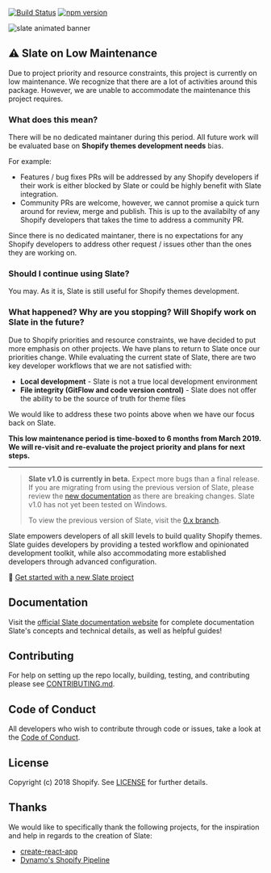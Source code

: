 [![Build Status](https://travis-ci.org/Shopify/slate.svg?branch=master)](https://travis-ci.org/Shopify/slate) [![npm version](https://badge.fury.io/js/%40shopify%2Fslate-tools.svg)](https://badge.fury.io/js/%40shopify%2Fslate-tools)

![slate animated banner](https://user-images.githubusercontent.com/4837696/47506317-cbe22400-d83d-11e8-9867-1dc874943833.gif)

## ⚠ Slate on Low Maintenance
Due to project priority and resource constraints, this project is currently on low maintenance. We recognize that there are a lot of activities around this package. However, we are unable to accommodate the maintenance this project requires.

### What does this mean?

There will be no dedicated maintaner during this period. All future work will be
evaluated base on **Shopify themes development needs** bias.

For example:

- Features / bug fixes PRs will be addressed by any Shopify developers if their work is either blocked by Slate
  or could be highly benefit with Slate integration.
- Community PRs are welcome, however, we cannot promise a quick turn around for review, merge and publish. This
  is up to the availabilty of any Shopify developers that takes the time to address a community PR.

Since there is no dedicated maintaner, there is no expectations for any Shopify developers to address other request / issues
other than the ones they are working on.

### Should I continue using Slate?
You may. As it is, Slate is still useful for Shopify themes development.

### What happened? Why are you stopping? Will Shopify work on Slate in the future?
Due to Shopify priorities and resource constraints, we have decided to put more emphasis on other projects. We have plans to return to Slate once our priorities change. While evaluating the current state of Slate, there are two key developer workflows that we are not satisfied with:

- **Local development** - Slate is not a true local development environment
- **File integrity (GitFlow and code version control)** - Slate does not offer the ability to be the source of truth for theme files

We would like to address these two points above when we have our focus back on Slate.

**This low maintenance period is time-boxed to 6 months from March 2019. We will re-visit and re-evaluate the project priority and plans for next steps.**

<hr />

> **Slate v1.0 is currently in beta.** Expect more bugs than a final release. If you are migrating from using the previous version of Slate, please review the [new documentation](https://shopify.github.io/slate/docs/about) as there are breaking changes. Slate v1.0 has not yet been tested on Windows.
>
> To view the previous version of Slate, visit the [0.x branch](https://github.com/Shopify/slate/tree/0.x).

Slate empowers developers of all skill levels to build quality Shopify themes. Slate guides developers by providing a tested workflow and opinionated development toolkit, while also accommodating more established developers through advanced configuration.

🚀 [Get started with a new Slate project](https://shopify.github.io/slate/docs/system-requirements)

## Documentation

Visit the [official Slate documentation website](https://shopify.github.io/slate/docs/about) for complete documentation Slate's concepts and technical details, as well as helpful guides!

## Contributing

For help on setting up the repo locally, building, testing, and contributing
please see [CONTRIBUTING.md](https://github.com/Shopify/slate/blob/master/CONTRIBUTING.md).

## Code of Conduct

All developers who wish to contribute through code or issues, take a look at the
[Code of Conduct](https://github.com/Shopify/slate/blob/master/CODE_OF_CONDUCT.md).

## License

Copyright (c) 2018 Shopify. See [LICENSE](https://github.com/Shopify/slate/blob/master/LICENSE) for further details.

## Thanks

We would like to specifically thank the following projects, for the inspiration and help in regards to the creation of Slate:

* [create-react-app](https://github.com/facebookincubator/create-react-app)
* [Dynamo's Shopify Pipeline](https://github.com/DynamoMTL/shopify-pipeline)
